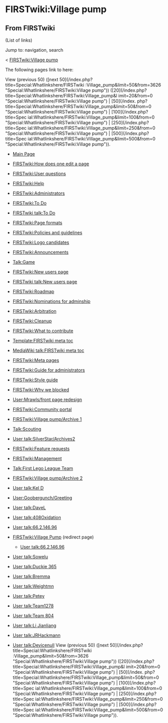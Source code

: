 # FIRSTwiki:Village pump

## From FIRSTwiki

(List of links)

Jump to: navigation, search

< [FIRSTwiki:Village pump](/index.php?title=FIRSTwiki:Village_pump&redirect=no "FIRSTwiki:Village
pump")

The following pages link to here:

View (previous 50) ([next 50](/index.php?title=Special:Whatlinkshere/FIRSTwiki
:Village_pump&limit=50&from=3626 "Special:Whatlinkshere/FIRSTwiki:Village
pump")) ([20](/index.php?title=Special:Whatlinkshere/FIRSTwiki:Village_pump&l
imit=20&from=0 "Special:Whatlinkshere/FIRSTwiki:Village pump") | [50](/index.
php?title=Special:Whatlinkshere/FIRSTwiki:Village_pump&limit=50&from=0 "Special:Whatlinkshere/FIRSTwiki:Village pump") | [100](/index.php?title=Spec
ial:Whatlinkshere/FIRSTwiki:Village_pump&limit=100&from=0 "Special:Whatlinkshere/FIRSTwiki:Village pump") | [250](/index.php?title=Spec
ial:Whatlinkshere/FIRSTwiki:Village_pump&limit=250&from=0 "Special:Whatlinkshere/FIRSTwiki:Village pump") | [500](/index.php?title=Spec
ial:Whatlinkshere/FIRSTwiki:Village_pump&limit=500&from=0 "Special:Whatlinkshere/FIRSTwiki:Village pump")).

- [Main Page](Main_Page "Main Page")
- [FIRSTwiki:How does one edit a page](FIRSTwiki:How_does_one_edit_a_page "FIRSTwiki:How does one edit a page")
- [FIRSTwiki:User questions](FIRSTwiki:User_questions "FIRSTwiki:User questions")
- [FIRSTwiki:Help](FIRSTwiki:Help "FIRSTwiki:Help")
- [FIRSTwiki:Administrators](FIRSTwiki:Administrators "FIRSTwiki:Administrators")
- [FIRSTwiki:To Do](FIRSTwiki:To_Do "FIRSTwiki:To Do")
- [FIRSTwiki talk:To Do](FIRSTwiki_talk:To_Do "FIRSTwiki talk:To Do")
- [FIRSTwiki:Page formats](FIRSTwiki:Page_formats "FIRSTwiki:Page formats")
- [FIRSTwiki:Policies and guidelines](FIRSTwiki:Policies_and_guidelines "FIRSTwiki:Policies and guidelines")
- [FIRSTwiki:Logo candidates](FIRSTwiki:Logo_candidates "FIRSTwiki:Logo candidates")
- [FIRSTwiki:Announcements](FIRSTwiki:Announcements "FIRSTwiki:Announcements")
- [Talk:Game](Talk:Game "Talk:Game")
- [FIRSTwiki:New users page](FIRSTwiki:New_users_page "FIRSTwiki:New users page")
- [FIRSTwiki talk:New users page](FIRSTwiki_talk:New_users_page "FIRSTwiki talk:New users page")
- [FIRSTwiki:Roadmap](FIRSTwiki:Roadmap "FIRSTwiki:Roadmap")
- [FIRSTwiki:Nominations for adminship](FIRSTwiki:Nominations_for_adminship "FIRSTwiki:Nominations for adminship")
- [FIRSTwiki:Arbitration](FIRSTwiki:Arbitration "FIRSTwiki:Arbitration")
- [FIRSTwiki:Cleanup](FIRSTwiki:Cleanup "FIRSTwiki:Cleanup")
- [FIRSTwiki:What to contribute](FIRSTwiki:What_to_contribute "FIRSTwiki:What to contribute")
- [Template:FIRSTwiki meta toc](Template:FIRSTwiki_meta_toc "Template:FIRSTwiki meta toc")
- [MediaWiki talk:FIRSTwiki meta toc](MediaWiki_talk:FIRSTwiki_meta_toc "MediaWiki talk:FIRSTwiki meta toc")
- [FIRSTwiki:Meta pages](FIRSTwiki:Meta_pages "FIRSTwiki:Meta pages")
- [FIRSTwiki:Guide for administrators](FIRSTwiki:Guide_for_administrators "FIRSTwiki:Guide for administrators")
- [FIRSTwiki:Style guide](FIRSTwiki:Style_guide "FIRSTwiki:Style guide")
- [FIRSTwiki:Why we blocked](FIRSTwiki:Why_we_blocked "FIRSTwiki:Why we blocked")
- [User:Mrawls/front page redesign](User:Mrawls/front_page_redesign "User:Mrawls/front page redesign")
- [FIRSTwiki:Community portal](FIRSTwiki:Community_portal "FIRSTwiki:Community portal")
- [FIRSTwiki:Village pump/Archive 1](FIRSTwiki:Village_pump/Archive_1 "FIRSTwiki:Village pump/Archive 1")
- [Talk:Scouting](Talk:Scouting "Talk:Scouting")
- [User talk:SilverStar/Archives2](User_talk:SilverStar/Archives2 "User talk:SilverStar/Archives2")
- [FIRSTwiki:Feature requests](FIRSTwiki:Feature_requests "FIRSTwiki:Feature requests")
- [FIRSTwiki:Management](FIRSTwiki:Management "FIRSTwiki:Management")
- [Talk:First Lego League Team](Talk:First_Lego_League_Team "Talk:First Lego League Team")
- [FIRSTwiki:Village pump/Archive 2](FIRSTwiki:Village_pump/Archive_2 "FIRSTwiki:Village pump/Archive 2")
- [User talk:Kel D](User_talk:Kel_D "User talk:Kel D")
- [User:Goobergunch/Greeting](User:Goobergunch/Greeting "User:Goobergunch/Greeting")
- [User talk:DaveL](User_talk:DaveL "User talk:DaveL")
- [User talk:408Oxidation](User_talk:408Oxidation "User talk:408Oxidation")
- [User talk:66.2.146.96](User_talk:66.2.146.96 "User talk:66.2.146.96")
- [FIRSTwiki:Village Pump](/index.php?title=FIRSTwiki:Village_Pump&redirect=no "FIRSTwiki:Village Pump") (redirect page) 

  - [User talk:66.2.146.96](User_talk:66.2.146.96 "User talk:66.2.146.96")

- [User talk:Sowelu](User_talk:Sowelu "User talk:Sowelu")
- [User talk:Duckie 365](User_talk:Duckie_365 "User talk:Duckie 365")
- [User talk:Bremma](User_talk:Bremma "User talk:Bremma")
- [User talk:Weightmn](User_talk:Weightmn "User talk:Weightmn")
- [User talk:Petey](User_talk:Petey "User talk:Petey")
- [User talk:Team1278](User_talk:Team1278 "User talk:Team1278")
- [User talk:Team 804](User_talk:Team_804 "User talk:Team 804")
- [User talk:Li Jianliang](User_talk:Li_Jianliang "User talk:Li Jianliang")
- [User talk:JRHackmann](User_talk:JRHackmann "User talk:JRHackmann")
- [User talk:Devicenull](User_talk:Devicenull "User talk:Devicenull") View (previous 50) ([next 50](/index.php?title=Special:Whatlinkshere/FIRSTwiki
  :Village_pump&limit=50&from=3626 "Special:Whatlinkshere/FIRSTwiki:Village
  pump")) ([20](/index.php?title=Special:Whatlinkshere/FIRSTwiki:Village_pump&l
  imit=20&from=0 "Special:Whatlinkshere/FIRSTwiki:Village pump") | [50](/index.
  php?title=Special:Whatlinkshere/FIRSTwiki:Village_pump&limit=50&from=0 "Special:Whatlinkshere/FIRSTwiki:Village pump") | [100](/index.php?title=Spec
  ial:Whatlinkshere/FIRSTwiki:Village_pump&limit=100&from=0 "Special:Whatlinkshere/FIRSTwiki:Village pump") | [250](/index.php?title=Spec
  ial:Whatlinkshere/FIRSTwiki:Village_pump&limit=250&from=0 "Special:Whatlinkshere/FIRSTwiki:Village pump") | [500](/index.php?title=Spec
  ial:Whatlinkshere/FIRSTwiki:Village_pump&limit=500&from=0 "Special:Whatlinkshere/FIRSTwiki:Village pump")).
